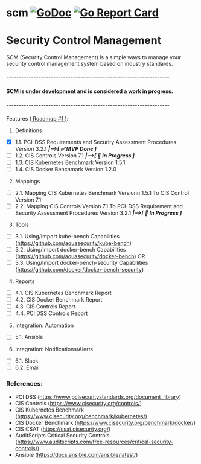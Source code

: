 # scm [![GoDoc](https://godoc.org/github.com/purpeltim/scm?status.png)](https://godoc.org/github.com/purpeltim/scm) [![Go Report Card](https://goreportcard.com/badge/github.com/purpeltim/scm)](https://goreportcard.com/report/github.com/purpeltim/scm) 

# Security Control Management

SCM (Security Control Management) is a simple ways to manage your security control management system based on industry standards.

#### ------------------------------------------------------------------
#### SCM is under development and is considered a work in progress.
#### ------------------------------------------------------------------

Features [( Roadmap #1 )](https://github.com/purpeltim/scm/projects/1):

1. Definitions

- [x] 1.1. PCI-DSS Requirements and Security Assessment Procedures Version 3.2.1 _**|-->[ :white_check_mark: MVP Done ]**_
- [ ] 1.2. CIS Controls Version 7.1 _**|-->[ :repeat_one: In Progress ]**_
- [ ] 1.3. CIS Kubernetes Benchmark Version 1.5.1
- [ ] 1.4. CIS Docker Benchmark Version 1.2.0

2. Mappings

- [ ] 2.1. Mapping CIS Kubernetes Benchmark Versionn 1.5.1 To CIS Control Version 7.1
- [ ] 2.2. Mapping CIS Controls Version 7.1 To PCI-DSS Requirement and Security Assessment Procedures Version 3.2.1 _**|-->[ :repeat_one: In Progress ]**_

3. Tools

- [ ] 3.1. Using/Import kube-bench Capabilities (https://github.com/aquasecurity/kube-bench)
- [ ] 3.2. Using/Import docker-bench Capabilities (https://github.com/aquasecurity/docker-bench) OR
- [ ] 3.3. Using/Import docker-bench-security Capabilities (https://github.com/docker/docker-bench-security)

4. Reports

- [ ] 4.1. CIS Kubernetes Benchmark Report
- [ ] 4.2. CIS Docker Benchmark Report
- [ ] 4.3. CIS Controls Report
- [ ] 4.4. PCI DSS Controls Report

5. Integration: Automation

- [ ] 5.1. Ansible

6. Integration: Notifications/Alerts

- [ ] 6.1. Slack
- [ ] 6.2. Email

### References:

- PCI DSS (https://www.pcisecuritystandards.org/document_library)
- CIS Controls (https://www.cisecurity.org/controls/)
- CIS Kubernetes Benchmark (https://www.cisecurity.org/benchmark/kubernetes/)
- CIS Docker Benchmark (https://www.cisecurity.org/benchmark/docker/)
- CIS CSAT (https://csat.cisecurity.org/)
- AuditScripts Critical Security Controls (https://www.auditscripts.com/free-resources/critical-security-controls/)
- Ansible (https://docs.ansible.com/ansible/latest/)

